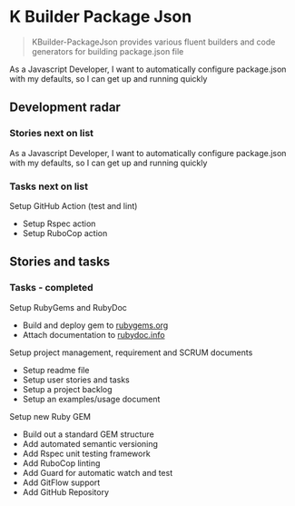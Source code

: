 # K Builder Package Json

> KBuilder-PackageJson provides various fluent builders and code generators for building package.json file

As a Javascript Developer, I want to automatically configure package.json with my defaults, so I can get up and running quickly

## Development radar

### Stories next on list

As a Javascript Developer, I want to automatically configure package.json with my defaults, so I can get up and running quickly

### Tasks next on list

Setup GitHub Action (test and lint)

- Setup Rspec action
- Setup RuboCop action

## Stories and tasks

### Tasks - completed

Setup RubyGems and RubyDoc

- Build and deploy gem to [rubygems.org](https://rubygems.org/gems/k_builder-package_json)
- Attach documentation to [rubydoc.info](https://rubydoc.info/github/to-do-/k_builder-package_json/master)

Setup project management, requirement and SCRUM documents

- Setup readme file
- Setup user stories and tasks
- Setup a project backlog
- Setup an examples/usage document

Setup new Ruby GEM

- Build out a standard GEM structure
- Add automated semantic versioning
- Add Rspec unit testing framework
- Add RuboCop linting
- Add Guard for automatic watch and test
- Add GitFlow support
- Add GitHub Repository
